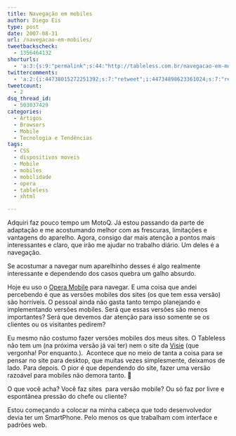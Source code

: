 ```yaml
---
title: Navegação em mobiles
author: Diego Eis
type: post
date: 2007-08-31
url: /navegacao-em-mobiles/
tweetbackscheck:
  - 1356464132
shorturls:
  - 'a:3:{s:9:"permalink";s:44:"http://tableless.com.br/navegacao-em-mobiles";s:7:"tinyurl";s:26:"http://tinyurl.com/3mjzud4";s:4:"isgd";s:19:"http://is.gd/oqp5YW";}'
twittercomments:
  - 'a:2:{i:44738015272251392;s:7:"retweet";i:44734898623361024;s:7:"retweet";}'
tweetcount:
  - 2
dsq_thread_id:
  - 503037429
categories:
  - Artigos
  - Browsers
  - Mobile
  - Tecnologia e Tendências
tags:
  - CSS
  - dispositivos moveis
  - Mobile
  - mobiles
  - mobilidade
  - opera
  - tableless
  - xhtml

---
```

Adquiri faz pouco tempo um MotoQ. Já estou passando da parte de adaptação e me acostumando melhor com as frescuras, limitações e vantagens do aparelho. Agora, consigo dar mais atenção a pontos mais interessantes e claro, que irão me ajudar no trabalho diário. Um deles é a navegação.

Se acostumar a navegar num aparelhinho desses é algo realmente interessante e dependendo dos casos quebra um galho absurdo.
  
Hoje eu uso o [Opera Mobile][1] para navegar. E uma coisa que andei percebendo é que as versões mobiles dos sites (os que tem essa versão) são horríveis. O pessoal ainda não gasta tanto tempo planejando e implementando versões mobiles. Será que essas versões são menos importantes? Será que devemos dar atenção para isso somente se os clientes ou os visitantes pedirem?

Eu mesmo não costumo fazer versões mobiles dos meus sites. O Tableless não tem um (na próxima versão já vai ter) nem o site da [Visie][2] (que vergonha! Por enquanto.).  Acontece que no meio de tanta a coisa para se pensar no site para desktop, que muitas vezes simplesmente, deixamos de lado. Para depois. O pior é que dependendo do site, fazer uma versão razoável para mobiles não demora tanto. 🙁

O que você acha? Você faz sites  para versão mobile? Ou só faz por livre e espontânea pressão do chefe ou cliente?

Estou começando a colocar na minha cabeça que todo desenvolvedor devia ter um SmartPhone. Pelo menos os que trabalham com interface e padrões web.

 [1]: http://www.opera.com/products/mobile/products/
 [2]: http://visie.com.br/